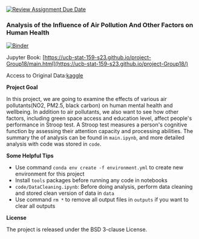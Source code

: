 [![Review Assignment Due Date](https://classroom.github.com/assets/deadline-readme-button-24ddc0f5d75046c5622901739e7c5dd533143b0c8e959d652212380cedb1ea36.svg)](https://classroom.github.com/a/LiaEl886)
### Analysis of the Influence of Air Pollution And Other Factors on Human Health

[![Binder](https://mybinder.org/badge_logo.svg)](https://mybinder.org/v2/gh/UCB-stat-159-s23/project-Group18.git/HEAD?labpath=main.ipynb)

Jupyter Book: [https://ucb-stat-159-s23.github.io/project-Group18/main.html](https://ucb-stat-159-s23.github.io/project-Group18/)

Access to Original Data:[kaggle](https://www.kaggle.com/datasets/thedevastator/air-pollution-and-mental-health?resource=download)

**Project Goal**

In this project, we are going to examine the effects of various air pollutants(NO2, PM2.5, black carbon) on human mental health and wellbeing. In addition to air pollutants, we also want to see how other factors, including green space access and education level, affect people's performance in Stroop test. A Stroop test measures a person's cognitive function by assessing their attention capacity and processing abilities. The summary the of analysis can be found in `main.ipynb`, and more detailed analysis with code was stored in `code`.

**Some Helpful Tips**

* Use command `conda env create -f environment.yml` to create new environment for this project
* Install `tools` packages before running any code in notebooks
* `code/DataCleaning.ipynb`: Before doing analysis, perform data cleaning and stored clean version of data in `data` 
* Use command `rm *` to remove all output files in `outputs` if you want to clear all outputs

**License**

The project is released under the BSD 3-clause License.


